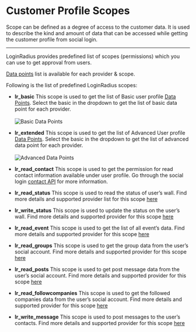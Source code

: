 Customer Profile Scopes
=====

Scope can be defined as a degree of access to the customer data. It is used to describe the kind and amount of data that can be accessed while getting the customer profile from social login.

-------

LoginRadius provides predefined list of scopes (permissions) which you can use to get approval from users.

[Data points](https://www.loginradius.com/datapoints) list is available for each provider & scope.

Following is the list of predefined LoginRadius scopes:

- **lr_basic**
This scope is used to get the list of Basic user profile [Data Points](https://www.loginradius.com/datapoints). Select the basic in the dropdown to get the list of basic data point for each provider.
<br><br>
![Basic Data Points](https://apidocs.lrcontent.com/images/Datapoint01_318715ab0c7b7d8acd3.35342752.png "Basic Data Points")

- **lr_extended**
This scope is used to get the list of Advanced User profile [Data Points](https://www.loginradius.com/datapoints). Select the basic in the dropdown to get the list of advanced data point for each provider.
<br><br>
![Advanced Data Points](https://apidocs.lrcontent.com/images/advanceddatapoints_116055ab0c86e830b92.97881377.png "Advanced Data Points")

- **lr_read_contact**
This scope is used to get the permission for read contact information available under user profile. Go through the social login [contact API](/api/v2/social-login/contact) for more information.

- **lr_read_status**
This scope is used to read the status of user’s wall. Find more details and supported provider list for this scope [here](/api/v2/social-login/status)

- **lr_write_status**
This scope is used to update the status on the user’s wall. Find more details and supported provider for this scope [here](/api/v2/social-login/post-status-posting)

- **lr_read_event**
This scope is used to get the list of all event’s data. Find more details and supported provider for this scope [here](/api/v2/social-login/event)

- **lr_read_groups**
This scope is used to get the group data from the user’s social account. Find more details and supported provider for this scope [here](/api/v2/social-login/group)

- **lr_read_posts**
This scope is used to get post message data from the user’s social account. Find more details and supported provider for this scope [here](/api/v2/social-login/post)

- **lr_read_followcompanies**
This scope is used to get the followed companies data from the user’s social account. Find more details and supported provider for this scope [here](/api/v2/social-login/company)

- **lr_write_message**
This scope is used to post messages to the user’s contacts. Find more details and supported provider for this scope [here](/api/v2/social-login/post-message-api)

